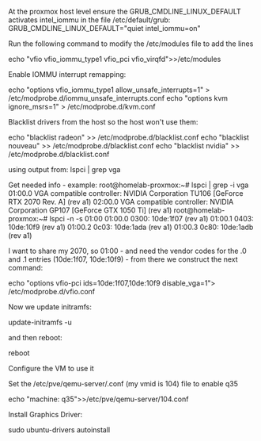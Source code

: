 At the proxmox host level ensure the GRUB_CMDLINE_LINUX_DEFAULT activates intel_iommu in the file /etc/default/grub:
GRUB_CMDLINE_LINUX_DEFAULT="quiet intel_iommu=on"


Run the following command to modify the /etc/modules file to add the lines

echo "vfio
vfio_iommu_type1
vfio_pci
vfio_virqfd">>/etc/modules


Enable IOMMU interrupt remapping:

echo "options vfio_iommu_type1 allow_unsafe_interrupts=1" > /etc/modprobe.d/iommu_unsafe_interrupts.conf
echo "options kvm ignore_msrs=1" > /etc/modprobe.d/kvm.conf


Blacklist drivers from the host so the host won't use them:

echo "blacklist radeon" >> /etc/modprobe.d/blacklist.conf
echo "blacklist nouveau" >> /etc/modprobe.d/blacklist.conf
echo "blacklist nvidia" >> /etc/modprobe.d/blacklist.conf

using output from:
lspci | grep vga

Get needed info - example:
root@homelab-proxmox:~# lspci | grep -i vga
01:00.0 VGA compatible controller: NVIDIA Corporation TU106 [GeForce RTX 2070 Rev. A] (rev a1)
02:00.0 VGA compatible controller: NVIDIA Corporation GP107 [GeForce GTX 1050 Ti] (rev a1)
root@homelab-proxmox:~# lspci -n -s 01:00
01:00.0 0300: 10de:1f07 (rev a1)
01:00.1 0403: 10de:10f9 (rev a1)
01:00.2 0c03: 10de:1ada (rev a1)
01:00.3 0c80: 10de:1adb (rev a1)


I want to share my 2070, so 01:00 - and need the vendor codes for the .0 and .1 entries (10de:1f07, 10de:10f9) - from there we construct the next command:

echo "options vfio-pci ids=10de:1f07,10de:10f9 disable_vga=1"> /etc/modprobe.d/vfio.conf

Now we update initramfs:

update-initramfs -u


and then reboot:

reboot


Configure the VM to use it

Set the /etc/pve/qemu-server/<vmid>.conf (my vmid is 104) file to enable q35

echo "machine: q35">>/etc/pve/qemu-server/104.conf

Install Graphics Driver:

sudo ubuntu-drivers autoinstall


